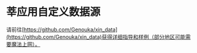 # 莘应用自定义数据源
请前往[https://github.com/Genouka/xin_data](https://github.com/Genouka/xin_data)获得详细指导和样例（部分地区可能需要魔法上网）。